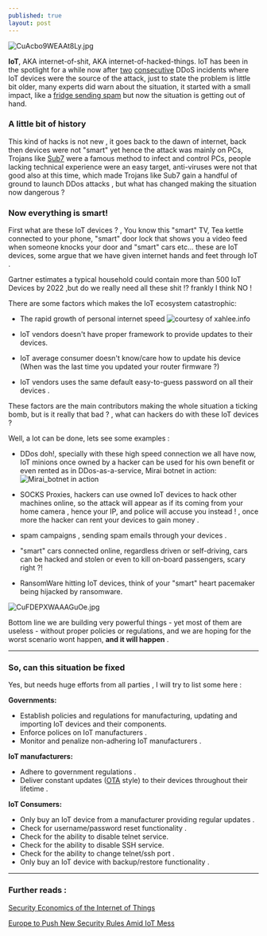 ```yaml
---
published: true
layout: post
---
```

   ![CuAcbo9WEAAt8Ly.jpg]({{site.baseurl}}/images/CuAcbo9WEAAt8Ly.jpg)

**IoT**, AKA internet-of-shit, AKA internet-of-hacked-things. IoT has been in the spotlight for a while now after [two](https://krebsonsecurity.com/2016/09/krebsonsecurity-hit-with-record-ddos/) [consecutive](https://www.ovh.com/us/news/articles/a2367.the-ddos-that-didnt-break-the-camels-vac) DDoS incidents where IoT devices were the source of the attack, just to state the problem is little bit older, many experts did warn about the situation, it started with a small impact, like a [fridge sending spam](http://www.bbc.com/news/technology-25780908) but now the situation is getting out of hand.

### A little bit of history
This kind of hacks is not new , it goes back to the dawn of internet, back then devices were not "smart" yet hence the attack was mainly on PCs, Trojans like [Sub7](https://en.wikipedia.org/wiki/Sub7) were a famous method to infect and control PCs, people lacking technical experience were an easy target, anti-viruses were not that good also at this time, which made Trojans like Sub7 gain a handful of ground to launch DDos attacks , but what has changed making the situation now dangerous ?


### Now everything is smart!
First what are these IoT devices ? , You know this "smart" TV, Tea kettle connected to your phone, "smart" door lock that shows you a video feed when someone knocks your door and "smart" cars etc... these are IoT devices, some argue that we have given internet hands and feet through IoT .

Gartner estimates a typical household could contain more than 500 IoT Devices by 2022 ,but do we really need all these shit !? frankly I think NO ! 

There are some factors which makes the IoT ecosystem catastrophic:

- The rapid growth of personal internet speed
![courtesy of xahlee.info]({{site.baseurl}}/images/internet_speed_growth.png)

- IoT vendors doesn't have proper framework to provide updates to their devices.

- IoT average consumer doesn't know/care how to update his device (When was the last time you updated your router firmware ?)

- IoT vendors uses the same default easy-to-guess password on all their devices .


These factors are the main contributors making the whole situation a ticking bomb, but is it really that bad ? , what can hackers do with these IoT devices ?

Well, a lot can be done, lets see some examples :

- DDos doh!, specially with these high speed connection we all have now, IoT minions once owned by a hacker can be used for his own benefit or even rented as in DDos-as-a-service, Mirai botnet in action:
![Mirai_botnet in action]({{site.baseurl}}/images/Ct_01peWcAAb5m0.jpg)


- SOCKS Proxies, hackers can use owned IoT devices to hack other machines online, so the attack will appear as if its coming from your home camera , hence your IP, and police will accuse you instead ! , once more the hacker can rent your devices to gain money .

- spam campaigns , sending spam emails through your devices .

- "smart" cars connected online, regardless driven or self-driving, cars can be hacked and stolen or even to kill on-board passengers, scary right ?!

- RansomWare hitting IoT devices, think of your "smart" heart pacemaker being hijacked by ransomware.

![CuFDEPXWAAAGuOe.jpg]({{site.baseurl}}/images/CuFDEPXWAAAGuOe.jpg)


Bottom line we are building very powerful things - yet most of them are useless - without proper policies or regulations, and we are hoping for the worst scenario wont happen, **and it will happen** .

---

### So, can this situation be fixed

Yes, but needs huge efforts from all parties , I will try to list some here :

**Governments:**
- Establish policies and regulations for manufacturing, updating and importing IoT devices and their components.
- Enforce polices on IoT manufacturers .
- Monitor and penalize non-adhering IoT manufacturers .

**IoT manufacturers:**
 - Adhere to government regulations .
 - Deliver constant updates ([OTA](https://en.wikipedia.org/wiki/Over-the-air_programming) style) to their devices throughout their lifetime .
 
**IoT Consumers:**
 - Only buy an IoT device from a manufacturer providing regular updates .
 - Check for username/password reset functionality .
 - Check for the ability to disable telnet service.
 - Check for the ability to disable SSH service.
 - Check for the ability to change telnet/ssh port .
 - Only buy an IoT device with backup/restore functionality .
 
 ---
 
 ### Further reads :
 
 [Security Economics of the Internet of Things](https://www.schneier.com/blog/archives/2016/10/security_econom_1.html)
 
 [Europe to Push New Security Rules Amid IoT Mess](https://krebsonsecurity.com/2016/10/europe-to-push-new-security-rules-amid-iot-mess/)

